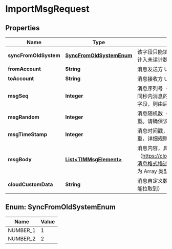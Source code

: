 

# ImportMsgRequest


## Properties

| Name | Type | Description | Notes |
|------------ | ------------- | ------------- | -------------|
|**syncFromOldSystem** | [**SyncFromOldSystemEnum**](#SyncFromOldSystemEnum) | 该字段只能填1或2，其他值是非法值 1表示实时消息导入，消息计入未读计数 2表示历史消息导入，消息不计入未读 |  |
|**fromAccount** | **String** | 消息发送方 UserID，用于指定发送消息方 |  |
|**toAccount** | **String** | 消息接收方 UserID |  |
|**msgSeq** | **Integer** | 消息序列号（32位无符号整数），后台会根据该字段去重及进行同秒内消息的排序，详细规则请看本接口的功能说明。若不填该字段，则由后台填入随机数 |  [optional] |
|**msgRandom** | **Integer** | 消息随机数（32位无符号整数），后台用于同一秒内的消息去重。请确保该字段填的是随机 |  |
|**msgTimeStamp** | **Integer** | 消息时间戳，UNIX 时间戳，单位为秒。后台会根据该字段去重，详细规则请看本接口的功能说明。 |  |
|**msgBody** | [**List&lt;TIMMsgElement&gt;**](TIMMsgElement.md) | 消息内容，具体格式请参考（https://cloud.tencent.com/document/product/269/2720）消息格式描述（注意，一条消息可包括多种消息元素，MsgBody 为 Array 类型） |  |
|**cloudCustomData** | **String** | 消息自定义数据（云端保存，会发送到对端，程序卸载重装后还能拉取到） |  [optional] |



## Enum: SyncFromOldSystemEnum

| Name | Value |
|---- | -----|
| NUMBER_1 | 1 |
| NUMBER_2 | 2 |



